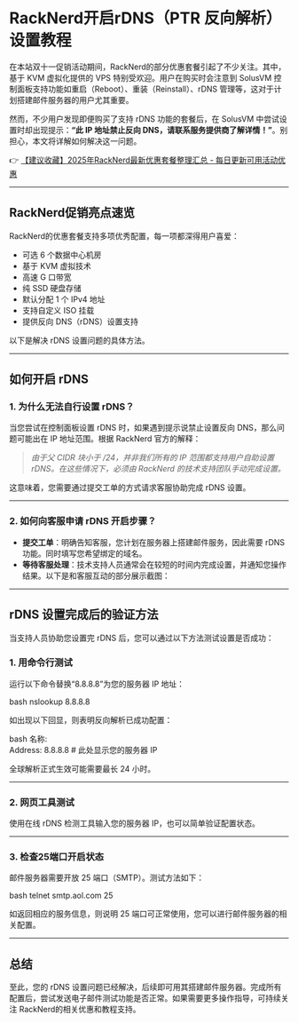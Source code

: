 # RackNerd开启rDNS（PTR 反向解析）设置教程

在本站双十一促销活动期间，RackNerd的部分优惠套餐引起了不少关注。其中，基于 KVM 虚拟化提供的 VPS 特别受欢迎。用户在购买时会注意到 SolusVM 控制面板支持功能如重启（Reboot）、重装（Reinstall）、rDNS 管理等，这对于计划搭建邮件服务器的用户尤其重要。

然而，不少用户发现即便购买了支持 rDNS 功能的套餐后，在 SolusVM 中尝试设置时却出现提示：**“此 IP 地址禁止反向 DNS，请联系服务提供商了解详情！”**。别担心，本文将详解如何解决这一问题。

👉 [【建议收藏】2025年RackNerd最新优惠套餐整理汇总 - 每日更新可用活动优惠](https://bit.ly/Rack_Nerd)

---

## RackNerd促销亮点速览

RackNerd的优惠套餐支持多项优秀配置，每一项都深得用户喜爱：

- 可选 6 个数据中心机房
- 基于 KVM 虚拟技术
- 高速 G 口带宽
- 纯 SSD 硬盘存储
- 默认分配 1 个 IPv4 地址
- 支持自定义 ISO 挂载
- 提供反向 DNS（rDNS）设置支持  

以下是解决 rDNS 设置问题的具体方法。

---

## 如何开启 rDNS

### 1. 为什么无法自行设置 rDNS？
当您尝试在控制面板设置 rDNS 时，如果遇到提示说禁止设置反向 DNS，那么问题可能出在 IP 地址范围。根据 RackNerd 官方的解释：

> *由于父 CIDR 块小于 /24，并非我们所有的 IP 范围都支持用户自助设置 rDNS。在这些情况下，必须由 RackNerd 的技术支持团队手动完成设置。*

这意味着，您需要通过提交工单的方式请求客服协助完成 rDNS 设置。

---

### 2. 如何向客服申请 rDNS 开启步骤？

- **提交工单**：明确告知客服，您计划在服务器上搭建邮件服务，因此需要 rDNS 功能。同时填写您希望绑定的域名。
- **等待客服处理**：技术支持人员通常会在较短的时间内完成设置，并通知您操作结果。以下是和客服互动的部分展示截图：

---

## rDNS 设置完成后的验证方法

当支持人员协助您设置完 rDNS 后，您可以通过以下方法测试设置是否成功：

### 1. 用命令行测试

运行以下命令替换“8.8.8.8”为您的服务器 IP 地址：

bash
nslookup 8.8.8.8


如出现以下回显，则表明反向解析已成功配置：

bash
名称:  
Address: 8.8.8.8  # 此处显示您的服务器 IP


全球解析正式生效可能需要最长 24 小时。

---

### 2. 网页工具测试

使用在线 rDNS 检测工具输入您的服务器 IP，也可以简单验证配置状态。

---

### 3. 检查25端口开启状态

邮件服务器需要开放 25 端口（SMTP）。测试方法如下：

bash
telnet smtp.aol.com 25


如返回相应的服务信息，则说明 25 端口可正常使用，您可以进行邮件服务器的相关配置。

---

## 总结

至此，您的 rDNS 设置问题已经解决，后续即可用其搭建邮件服务器。完成所有配置后，尝试发送电子邮件测试功能是否正常。如果需要更多操作指导，可持续关注 RackNerd的相关优惠和教程支持。